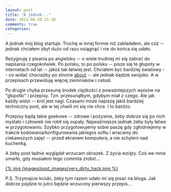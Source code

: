```yaml
---
layout: post
title: "A jednak..."
date: 2013-06-28 21:38
comments: true
categories:
---
```

A jednak mój blog startuje. Trochę w innej formie niż zakładałem, ale cóż -- jednak chciałem zbyt dużo od razu osiągnąć
i nie do końca się udało.

<!--more-->

Rezygnuję z pisania po angielsku -- o wiele trudniej mi się zabrać do napisania czegokolwiek. Po polsku, to po polsku --
pisze się te głupoty w internetach od lat -- jakoś tak łatwiej jest. Chciałem być bardziej światowy -- co
widać chociażby po stronie [about](/about) -- ale jednak będzie swojsko. A w przepisach przewiduję więcej
ziemniaków i cebuli.

Po drugie chyba przesunę środek ciężkości z poważniejszych wpisów na "głupotki" i przepisy. Tzn. przesunąłbym, gdybym
miał z czego. Ale jak każdy widzi -- król jest nagi. Czasami może napiszę jakiś bardziej techniczny post, ale w tej
chwili mi się nie chce. I to bardzo.

Przepisy będą takie geekowe -- zdrowe i pożywne, żeby dobrze się po nich myślało i człowiek nie robił się ospały.
Najważniejsze jednak żeby były łatwe w przygotowaniu. Szybko przygotowujemy sobie paszę gdy zgłodniejemy w trakcie
kodowania/konfigurowania jakiegos softu i wracamy do ciekawszych zajęć -- przed ekranem komputera, a nie schyleni nad
kuchenką.

A żeby post ładnie wyglądał wrzucam obrazek. Z życia wzięty. Coś we mnie umarło, gdy musiałem tego commita zrobić...

[{% img /images/post_images/very_dirty_hack.png %}](/images/post_images/very_dirty_hack.png)

P.S. Trzymajcie kciuki, żeby tym razem udało mi się pisać na bloga. Jak dobrze pójdzie to jutro będzie wrzucony pierwszy
przepis...
